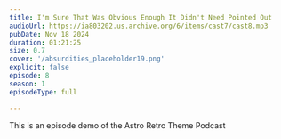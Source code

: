 ```yaml
---
title: I'm Sure That Was Obvious Enough It Didn't Need Pointed Out
audioUrl: https://ia803202.us.archive.org/6/items/cast7/cast8.mp3
pubDate: Nov 18 2024
duration: 01:21:25
size: 0.7
cover: '/absurdities_placeholder19.png'
explicit: false
episode: 8
season: 1
episodeType: full 

---
```

This is an episode demo of the Astro Retro Theme Podcast
